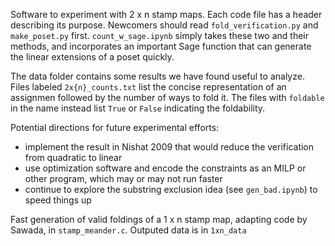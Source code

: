 Software to experiment with 2 x n stamp maps. Each code file has a header describing its purpose. Newcomers should read `fold_verification.py` and `make_poset.py` first. `count_w_sage.ipynb` simply takes these two and their methods, and incorporates an important Sage function that can generate the linear extensions of a poset quickly. 

The data folder contains some results we have found useful to analyze. Files labeled `2x{n}_counts.txt` list the concise representation of an assignmen followed by the number of ways to fold it. The files with `foldable` in the name instead list `True` or `False` indicating the foldability.

Potential directions for future experimental efforts:
- implement the result in Nishat 2009 that would reduce the verification from quadratic to linear
- use optimization software and encode the constraints as an MILP or other program, which may or may not run faster
- continue to explore the substring exclusion idea (see `gen_bad.ipynb`) to speed things up

Fast generation of valid foldings of a 1 x n stamp map, adapting code by Sawada, in `stamp_meander.c`. Outputed data is in `1xn_data`
